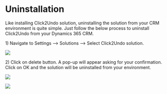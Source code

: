 # Uninstallation

Like installing Click2Undo solution, uninstalling the solution from your CRM environment is quite simple. Just follow the below process to uninstall Click2Undo from your Dynamics 365 CRM.&#x20;

1\) Navigate to Settings --> Solutions --> Select Click2Undo solution.

![](<../.gitbook/assets/uninstall\_3 (1).png>)

2\) Click on delete button. A pop-up will appear asking for your confirmation. Click on OK and the solution will be uninstalled from your environment.

![](<../.gitbook/assets/uninstall\_4 - Copy.png>)

![](<../.gitbook/assets/uninstall\_5 - Copy (1).png>)
